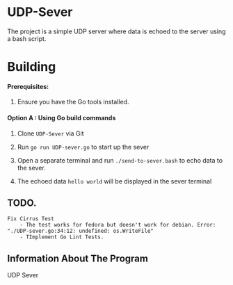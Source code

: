 # UDP-Sever

The project is a simple UDP server where data is echoed to the server using a bash script.

# Building

#### Prerequisites:

1. Ensure you have the Go tools installed.

#### Option A : Using Go build commands

1. Clone `UDP-Sever` via Git

2. Run `go run UDP-sever.go` to start up the sever

4. Open a separate terminal and run `./send-to-sever.bash` to echo data to the sever.

5. The echoed data `hello world` will be displayed in the sever terminal

## TODO.
    Fix Cirrus Test
        - The test works for fedora but doesn't work for debian. Error: "./UDP-sever.go:34:12: undefined: os.WriteFile"
        - TImplement Go Lint Tests.

## Information About The Program

UDP Sever

